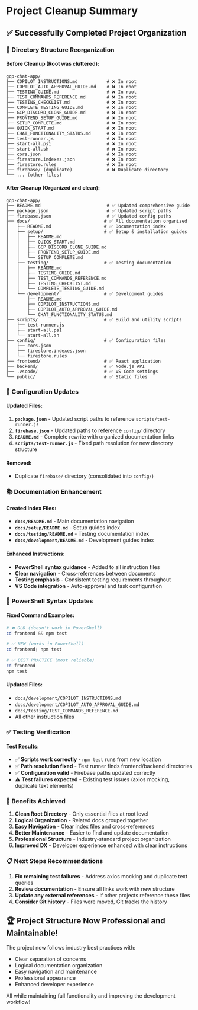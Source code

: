 # Project Cleanup Summary

## ✅ Successfully Completed Project Organization

### 📁 Directory Structure Reorganization

#### **Before Cleanup** (Root was cluttered):
```
gcp-chat-app/
├── COPILOT_INSTRUCTIONS.md           # ❌ In root
├── COPILOT_AUTO_APPROVAL_GUIDE.md    # ❌ In root
├── TESTING_GUIDE.md                  # ❌ In root
├── TEST_COMMANDS_REFERENCE.md        # ❌ In root
├── TESTING_CHECKLIST.md              # ❌ In root
├── COMPLETE_TESTING_GUIDE.md         # ❌ In root
├── GCP_DISCORD_CLONE_GUIDE.md        # ❌ In root
├── FRONTEND_SETUP_GUIDE.md           # ❌ In root
├── SETUP_COMPLETE.md                 # ❌ In root
├── QUICK_START.md                    # ❌ In root
├── CHAT_FUNCTIONALITY_STATUS.md      # ❌ In root
├── test-runner.js                    # ❌ In root
├── start-all.ps1                     # ❌ In root
├── start-all.sh                      # ❌ In root
├── cors.json                         # ❌ In root
├── firestore.indexes.json            # ❌ In root
├── firestore.rules                   # ❌ In root
├── firebase/ (duplicate)             # ❌ Duplicate directory
└── ... (other files)
```

#### **After Cleanup** (Organized and clean):
```
gcp-chat-app/
├── README.md                         # ✅ Updated comprehensive guide
├── package.json                      # ✅ Updated script paths
├── firebase.json                     # ✅ Updated config paths
├── docs/                            # ✅ All documentation organized
│   ├── README.md                    # ✅ Documentation index
│   ├── setup/                       # ✅ Setup & installation guides
│   │   ├── README.md
│   │   ├── QUICK_START.md
│   │   ├── GCP_DISCORD_CLONE_GUIDE.md
│   │   ├── FRONTEND_SETUP_GUIDE.md
│   │   └── SETUP_COMPLETE.md
│   ├── testing/                     # ✅ Testing documentation
│   │   ├── README.md
│   │   ├── TESTING_GUIDE.md
│   │   ├── TEST_COMMANDS_REFERENCE.md
│   │   ├── TESTING_CHECKLIST.md
│   │   └── COMPLETE_TESTING_GUIDE.md
│   └── development/                 # ✅ Development guides
│       ├── README.md
│       ├── COPILOT_INSTRUCTIONS.md
│       ├── COPILOT_AUTO_APPROVAL_GUIDE.md
│       └── CHAT_FUNCTIONALITY_STATUS.md
├── scripts/                         # ✅ Build and utility scripts
│   ├── test-runner.js
│   ├── start-all.ps1
│   └── start-all.sh
├── config/                          # ✅ Configuration files
│   ├── cors.json
│   ├── firestore.indexes.json
│   └── firestore.rules
├── frontend/                        # ✅ React application
├── backend/                         # ✅ Node.js API
├── .vscode/                         # ✅ VS Code settings
└── public/                          # ✅ Static files
```

### 🔧 Configuration Updates

#### **Updated Files:**
1. **`package.json`** - Updated script paths to reference `scripts/test-runner.js`
2. **`firebase.json`** - Updated paths to reference `config/` directory
3. **`README.md`** - Complete rewrite with organized documentation links
4. **`scripts/test-runner.js`** - Fixed path resolution for new directory structure

#### **Removed:**
- Duplicate `firebase/` directory (consolidated into `config/`)

### 📚 Documentation Enhancement

#### **Created Index Files:**
- **`docs/README.md`** - Main documentation navigation
- **`docs/setup/README.md`** - Setup guides index
- **`docs/testing/README.md`** - Testing documentation index  
- **`docs/development/README.md`** - Development guides index

#### **Enhanced Instructions:**
- **PowerShell syntax guidance** - Added to all instruction files
- **Clear navigation** - Cross-references between documents
- **Testing emphasis** - Consistent testing requirements throughout
- **VS Code integration** - Auto-approval and task configuration

### 🚨 PowerShell Syntax Updates

#### **Fixed Command Examples:**
```powershell
# ❌ OLD (doesn't work in PowerShell)
cd frontend && npm test

# ✅ NEW (works in PowerShell)
cd frontend; npm test

# ✅ BEST PRACTICE (most reliable)
cd frontend
npm test
```

#### **Updated Files:**
- `docs/development/COPILOT_INSTRUCTIONS.md`
- `docs/development/COPILOT_AUTO_APPROVAL_GUIDE.md`
- `docs/testing/TEST_COMMANDS_REFERENCE.md`
- All other instruction files

### ✅ Testing Verification

#### **Test Results:**
- ✅ **Scripts work correctly** - `npm test` runs from new location
- ✅ **Path resolution fixed** - Test runner finds frontend/backend directories
- ✅ **Configuration valid** - Firebase paths updated correctly
- ⚠️ **Test failures expected** - Existing test issues (axios mocking, duplicate text elements)

### 🎯 Benefits Achieved

1. **Clean Root Directory** - Only essential files at root level
2. **Logical Organization** - Related docs grouped together
3. **Easy Navigation** - Clear index files and cross-references
4. **Better Maintenance** - Easier to find and update documentation
5. **Professional Structure** - Industry-standard project organization
6. **Improved DX** - Developer experience enhanced with clear instructions

### 📋 Next Steps Recommendations

1. **Fix remaining test failures** - Address axios mocking and duplicate text queries
2. **Review documentation** - Ensure all links work with new structure
3. **Update any external references** - If other projects reference these files
4. **Consider Git history** - Files were moved, Git tracks the history

## 🏆 Project Structure Now Professional and Maintainable!

The project now follows industry best practices with:
- Clear separation of concerns
- Logical documentation organization  
- Easy navigation and maintenance
- Professional appearance
- Enhanced developer experience

All while maintaining full functionality and improving the development workflow!
